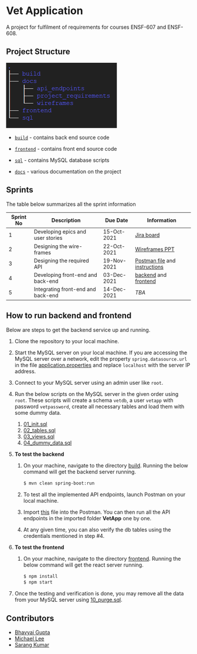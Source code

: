 # Vet Application

A project for fulfilment of requirements for courses ENSF-607 and ENSF-608.



## Project Structure

![dir tree](images/structure.png)

+ [`build`](build) - contains back end source code

+ [`frontend`](frontend) - contains front end source code

+ [`sql`](sql) - contains MySQL database scripts

+ [`docs`](docs) - various documentation on the project



## Sprints

The table below summarizes all the sprint information

Sprint No  | Description                          | Due Date     | Information
-----          | -----                                | -----        | -----
1              | Developing epics and user stories    | 15-Oct-2021  | [Jira board](https://uofeng607-888.atlassian.net/jira/software/projects/U888/boards/1/roadmap)
2              | Designing the wire-frames            | 22-Oct-2021  | [Wireframes PPT](docs/wireframes/Wireframes_Consolidated.pptx)
3              | Designing the required API           | 19-Nov-2021  | [Postman file](docs/api_endpoints/VetApp.postman_collection.json) and [instructions](#how-to-run-backend)
4              | Developing front-end and back-end    | 03-Dec-2021  | [backend](build) and [frontend](frontend)
5              | Integrating front-end and back-end   | 14-Dec-2021  | *TBA*



## How to run backend and frontend

Below are steps to get the backend service up and running.

1. Clone the repository to your local machine.

2. Start the MySQL server on your local machine. If you are accessing the MySQL server over a network, edit the property `spring.datasource.url` in the file [application.properties](build/src/main/resources/application.properties) and replace `localhost` with the server IP address.

3. Connect to your MySQL server using an admin user like `root`.

4. Run the below scripts on the MySQL server in the given order using `root`. These scripts will create a schema `vetdb`, a user `vetapp` with password `vetpassword`, create all necessary tables and load them with some dummy data.
   1. [01_init.sql](sql/01_init.sql)
   2. [02_tables.sql](sql/02_tables.sql)
   3. [03_views.sql](sql/03_views.sql)
   4. [04_dummy_data.sql](sql/04_dummy_data.sql)

5. **To test the backend**

   1. On your machine, navigate to the directory [build](build). Running the below command will get the backend server running.
      ```bash
      $ mvn clean spring-boot:run
      ```

   2. To test all the implemented API endpoints, launch Postman on your local machine.

   3. Import [this](docs/api_endpoints/VetApp.postman_collection.json) file into the Postman. You can then run all the API endpoints in the imported folder **VetApp** one by one.

   4. At any given time, you can also verify the db tables using the credentials mentioned in step #4.

6. **To test the frontend**

   1. On your machine, navigate to the directory [frontend](frontend). Running the below command will get the react server running.
      ```bash
      $ npm install
      $ npm start
      ```

7. Once the testing and verification is done, you may remove all the data from your MySQL server using [10_purge.sql](sql/10_purge.sql).



## Contributors

+ [Bhavyai Gupta](https://github.com/zbhavyai)
+ [Michael Lee](https://github.com/mlee2021)
+ [Sarang Kumar](https://github.com/sarangk3)
